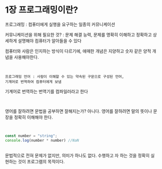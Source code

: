# 1장 프로그래밍이란?
  <p>프로그래밍 : 컴퓨터에게 실행을 요구하는 일종의 커뮤니케이션</p>
  <p>
    커뮤니케이션을 위해 필요한 것? : 문제 해결 능력, 문제를 명확히 이해하고
    정확하고 상세하게 설명해야 컴퓨터가 알아들을 수 있다
  </p>
  <p>
    컴퓨터와 사람은 인지하는 방식이 다르기에, 애매한 개념은 지양하고 숫자 같은
    양적 개념을 사용해야한다.
  </p>

  <br />

    프로그래밍 언어 : 사람이 이해할 수 있는 약속된 구문으로 구성된 언어,
    기계어로 번역하여 컴퓨터에게 보냄
  
  기계어로 번역하는 번역기를 컴파일러라고 한다

  <br />

  영어를 잘하려면 문법을 공부하면 잘해지는가? 아니다. 영어를 잘하려면 말의 뜻이나 문장을 정확히 이해해야 한다.
  
  <br />
  
  ```javascript
  const number = "string";
  console.log(number * number) //NaN
  ```

  <br />
  문법적으로 전혀 문제가 없지만, 의미가 하나도 없다. 수행하고 자 하는 것을 정확히 실현하는 것이 프로그램의 목적이다.
